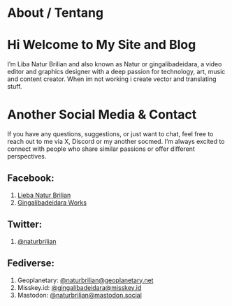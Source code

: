 # About / Tentang

# Hi Welcome to My Site and Blog

I’m Liba Natur Brilian and also known as Natur or gingalibadeidara, a video editor and graphics designer with a deep passion for technology, art, music and content creator. When im not working i create vector and translating stuff.

# Another Social Media & Contact #

If you have any questions, suggestions, or just want to chat, feel free to reach out to me via X, Discord or my another socmed. I’m always excited to connect with people who share similar passions or offer different perspectives.

## Facebook:
1. [Lieba Natur Brilian](https://facebook.com/naturbrilian28)
2. [Gingalibadeidara Works](https://facebook.com/gingalibadeidara.works)

## Twitter:
1. [@naturbrilian](https://twitter.com/naturbrilian)

## Fediverse:
1. Geoplanetary: [@naturbrilian@geoplanetary.net](https://geoplanetary.net/@naturbrilian)
2. Misskey.id: [@gingalibadeidara@misskey.id](https://misskey.id/@gingalibadeidara)
3. Mastodon: [@naturbrilian@mastodon.social](https://mastodon.social/@naturbrilian)